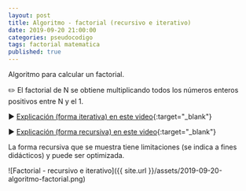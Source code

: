 ```yaml
---
layout: post
title: Algoritmo - factorial (recursivo e iterativo)
date: 2019-09-20 21:00:00
categories: pseudocodigo
tags: factorial matematica
published: true
---
```


Algoritmo para calcular un factorial.

✏️ El factorial de N se obtiene multiplicando todos los números enteros positivos entre N y el 1.

▶️ [Explicación (forma iterativa) en este video](https://youtu.be/cmFX38TpxNM?t=496){:target="_blank"}

▶️ [Explicación (forma recursiva) en este video](https://www.youtube.com/watch?v=0NBPd81uhJE){:target="_blank"}

La forma recursiva que se muestra tiene limitaciones (se indica a fines didácticos) y puede ser optimizada.

![Factorial - recursivo e iterativo]({{ site.url }}/assets/2019-09-20-algoritmo-factorial.png)
